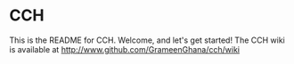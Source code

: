 CCH
===
This is the README for CCH. Welcome, and let's get started!
The CCH wiki is available at http://www.github.com/GrameenGhana/cch/wiki

